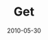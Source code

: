 ---
layout: message
category: message
series: "Lavish"
title: "Get"
date: 2010-05-30
program-description: "Brian Tome discusses how pleasure is an important part of
experiencing God’s grace."
program: "http://www.crossroads.net/players/media/hq/05_29-30_10Program.pdf"
program-title: "Get (Program)"
audio-description: "Brian Tome discusses how pleasure is an important part of
experiencing God’s grace."
audio: "http://s3.amazonaws.com/crossroadsaudiomessages/Lavish4.mp3"
audio-title: "Get"
audio-duration: "36&#58;09"
video-description: "Brian Tome discusses how pleasure is an important part of
experiencing God’s grace."
video-title: "Get"
video: "https://s3.amazonaws.com/crossroadsvideomessages/Lavish4.mp4"
---